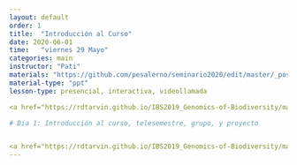 ```yaml
---
layout: default
order: 1
title:  "Introducción al Curso"
date: 2020-06-01
time:   "viernes 29 Mayo"
categories: main
instructor: "Pati"
materials: "https://github.com/pesalerno/seminario2020/edit/master/_posts/2020-05-29-1_intro.md"
material-type: "ppt"
lesson-type: presencial, interactiva, videollamada

<a href="https://rdtarvin.github.io/IBS2019_Genomics-of-Biodiversity/main/2019/08/05/01-introduction.html"><button>Actividad Anterior</button></a>		<a href="https://pesalerno.github.io/seminario2020/"><button>Inicio</button></a>    <a href="https://rdtarvin.github.io/IBS2019_Genomics-of-Biodiversity/main/2019/08/05/05-stacks-epi.html"><button>Siguiente Actividad</button></a>

# Dia 1: Introducción al curso, telesemestre, grupo, y proyecto


<a href="https://rdtarvin.github.io/IBS2019_Genomics-of-Biodiversity/main/2019/08/05/01-introduction.html"><button>Actividad Anterior</button></a>		<a href="https://pesalerno.github.io/seminario2020/"><button>Inicio</button></a>    <a href="https://rdtarvin.github.io/IBS2019_Genomics-of-Biodiversity/main/2019/08/05/05-stacks-epi.html"><button>Siguiente Actividad</button></a>
---
```

